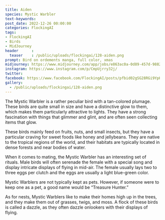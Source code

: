 ```yaml
---
title: Aiden
species: Mystic Warbler
text-keywords: 
post_date: 2022-12-26 00:00:00
categories: FlockingAI
tags:
- FlockingAI
- Birds
- MidJourney 
header      :
  teaser    : /public/uploads/flockingai/128-aiden.png
prompt: Bird on ordements manga, full color, xmas
midjourney: https://www.midjourney.com/app/jobs/e863ac0a-0d89-457d-9882-41f454a1e679
instagram: https://www.instagram.com/p/CmpUjrry32j/
twitter: 
facebook: https://www.facebook.com/FlockingAI/posts/pfbid02gSG28RGi9YpHVXEYAGLq9m49JMSubWg5yNUoHFJvmyWz8FFk1TKwKL5VSP87k2rMl
gallery: 
  - /public/uploads/flockingai/128-aiden.png
---
```



The Mystic Warbler is a rather peculiar bird with a tan-colored plumage. These birds are quite small in size and have a distinctive glow to them, which makes them particularly attractive to lights. They have a strong fascination with things that glimmer and glint, and are often seen collecting items that glow.

These birds mainly feed on fruits, nuts, and small insects, but they have a particular craving for sweet foods like honey and jellybeans. They are native to the tropical regions of the world, and their habitats are typically located in dense forests and near bodies of water.

When it comes to mating, the Mystic Warbler has an interesting set of rituals. Male birds will often serenade the female with a special song and display intricate displays of flying in mid-air. The female usually lays two to three eggs per clutch and the eggs are usually a light blue-green color.

Mystic Warblers are not typically kept as pets. However, if someone were to keep one as a pet, a good name would be “Treasure Hunter.”

As for nests, Mystic Warblers like to make their homes high up in the trees, and they make them out of grasses, twigs, and moss. A flock of these birds is called a dazzle, as they often dazzle onlookers with their displays of flying.
